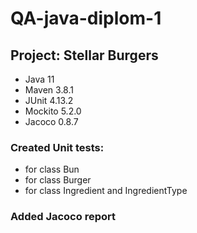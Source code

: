 # QA-java-diplom-1

## Project: Stellar Burgers

- Java 11
- Maven 3.8.1
- JUnit 4.13.2
- Mockito 5.2.0
- Jacoco 0.8.7


### Created Unit tests:
- for class Bun
- for class Burger
- for class Ingredient and IngredientType

### Added Jacoco report
